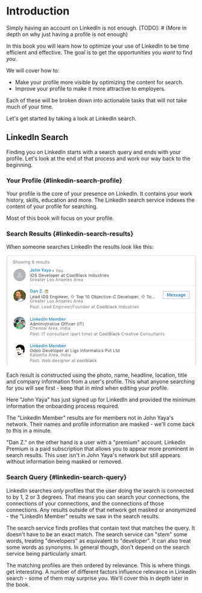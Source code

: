 # Introduction

Simply having an account on LinkedIn is not enough. 
[TODO]: # (More in depth on why just having a profile is not enough)

In this book you will learn how to optimize your use of LinkedIn to be time efficient and effective. The goal is to get the opportunities you *want* to find *you*.

We will cover how to:

- Make your profile more visible by optimizing the content for search.
- Improve your profile to make it more attractive to employers.

Each of these will be broken down into actionable tasks that will not take much of your time. 

Let's get started by taking a look at LinkedIn search.

## LinkedIn Search

Finding you on LinkedIn starts with a search query and ends with your profile.  Let's look at the end of that process and work our way back to the beginning. 

### Your Profile {#linkedin-search-profile}

Your profile is the core of your presence on LinkedIn. It contains your work history, skills, education and more.  The LinkedIn search service indexes the content of your profile for searching. 

Most of this book will focus on your profile.

### Search Results {#linkedin-search-results}

When someone searches LinkedIn the results look like this:

![LinkedIn search results](images/linkedinserpsmall.png)

Each result is constructed using the photo, name, headline, location, title and company information from a user's profile. This what anyone searching for you will see first - keep that in mind when editing your profile. 

Here "John Yaya" has just signed up for LinkedIn and provided the minimum information the onboarding process required. 

The "LinkedIn Member" results are for members not in John Yaya's network. Their names and profile information are masked - we'll come back to this in a minute.

"Dan Z." on the other hand is a user with a "premium" account. LinkedIn Premium is a paid subscription that allows you to appear more prominent in search results. This user isn't in John Yaya's network but still appears without information being masked or removed. 

### Search Query {#linkedin-search-query}

LinkedIn searches *only* profiles that the user doing the search is connected to by 1, 2 or 3 degrees. That means you can search your connections, the connections of your connections, and the connections of those connections. Any results outside of that network get masked or anonymized - the "LinkedIn Member" results we saw in the search results.

The search service finds profiles that contain text that matches the query. It doesn't have to be an exact match. The search service can "stem" some words, treating "developers" as equivalent to "developer". It can also treat some words as synonyms. In general though, don't depend on the search service being particularly smart. 

The matching profiles are then ordered by relevance. This is where things get interesting. A number of different factors influence relevance in LinkedIn search - some of them may surprise you. We'll cover this in depth later in the book.




